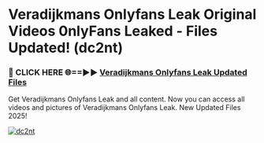 # Veradijkmans Onlyfans Leak Original Videos 0nlyFans Leaked - Files Updated! (dc2nt)

<h3>🔴 CLICK HERE 🌐==►► <a href="https://tinyurl.com/2wckxsce" rel="nofollow">Veradijkmans Onlyfans Leak Updated Files</a></h3>

Get Veradijkmans Onlyfans Leak and all content. Now you can access all videos and pictures of Veradijkmans Onlyfans Leak. New Updated Files 2025!

[![dc2nt](https://i.imgur.com/AFduVYN.gif)](https://tinyurl.com/2wckxsce)
